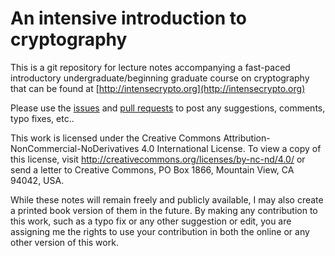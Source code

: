 # An intensive introduction to cryptography

This is a git repository for lecture notes accompanying a fast-paced introductory undergraduate/beginning graduate course on cryptography that can be found at [http://intensecrypto.org](http://intensecrypto.org)

Please use the [issues](https://github.com/boazbk/crypto/issues) and [pull requests](https://github.com/boazbk/crypto/pulls) to post any suggestions, comments, typo fixes, etc..


This work is licensed under the Creative Commons Attribution-NonCommercial-NoDerivatives 4.0 International License. To view a copy of this license, visit http://creativecommons.org/licenses/by-nc-nd/4.0/ or send a letter to Creative Commons, PO Box 1866, Mountain View, CA 94042, USA.

While these notes will remain freely and publicly available, I may also create a printed book version of them in the future.
By making any contribution to this work, such as a typo fix or any other suggestion or edit, you are assigning me the rights to use your contribution in both the online or any other version of this work.
